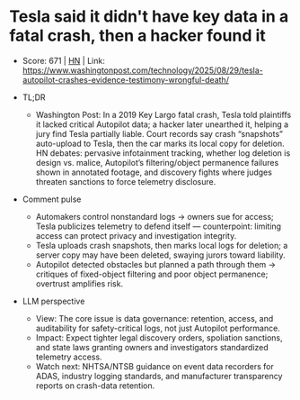 # Tesla said it didn't have key data in a fatal crash, then a hacker found it

- Score: 671 | [HN](https://news.ycombinator.com/item?id=45062614) | Link: https://www.washingtonpost.com/technology/2025/08/29/tesla-autopilot-crashes-evidence-testimony-wrongful-death/

- TL;DR
  - Washington Post: In a 2019 Key Largo fatal crash, Tesla told plaintiffs it lacked critical Autopilot data; a hacker later unearthed it, helping a jury find Tesla partially liable. Court records say crash “snapshots” auto-upload to Tesla, then the car marks its local copy for deletion. HN debates: pervasive infotainment tracking, whether log deletion is design vs. malice, Autopilot’s filtering/object permanence failures shown in annotated footage, and discovery fights where judges threaten sanctions to force telemetry disclosure.

- Comment pulse
  - Automakers control nonstandard logs → owners sue for access; Tesla publicizes telemetry to defend itself — counterpoint: limiting access can protect privacy and investigation integrity.
  - Tesla uploads crash snapshots, then marks local logs for deletion; a server copy may have been deleted, swaying jurors toward liability.
  - Autopilot detected obstacles but planned a path through them → critiques of fixed-object filtering and poor object permanence; overtrust amplifies risk.

- LLM perspective
  - View: The core issue is data governance: retention, access, and auditability for safety-critical logs, not just Autopilot performance.
  - Impact: Expect tighter legal discovery orders, spoliation sanctions, and state laws granting owners and investigators standardized telemetry access.
  - Watch next: NHTSA/NTSB guidance on event data recorders for ADAS, industry logging standards, and manufacturer transparency reports on crash-data retention.
